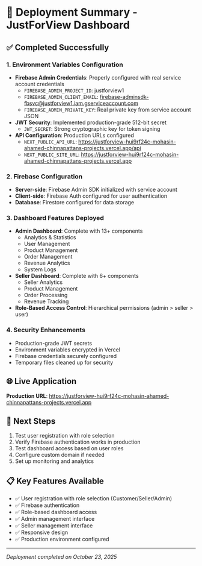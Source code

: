 # 🚀 Deployment Summary - JustForView Dashboard

## ✅ Completed Successfully

### 1. **Environment Variables Configuration**

- **Firebase Admin Credentials**: Properly configured with real service account credentials
  - `FIREBASE_ADMIN_PROJECT_ID`: justforview1
  - `FIREBASE_ADMIN_CLIENT_EMAIL`: firebase-adminsdk-fbsvc@justforview1.iam.gserviceaccount.com
  - `FIREBASE_ADMIN_PRIVATE_KEY`: Real private key from service account JSON
- **JWT Security**: Implemented production-grade 512-bit secret
  - `JWT_SECRET`: Strong cryptographic key for token signing
- **API Configuration**: Production URLs configured
  - `NEXT_PUBLIC_API_URL`: https://justforview-hui9rf24c-mohasin-ahamed-chinnapattans-projects.vercel.app/api
  - `NEXT_PUBLIC_SITE_URL`: https://justforview-hui9rf24c-mohasin-ahamed-chinnapattans-projects.vercel.app

### 2. **Firebase Configuration**

- **Server-side**: Firebase Admin SDK initialized with service account
- **Client-side**: Firebase Auth configured for user authentication
- **Database**: Firestore configured for data storage

### 3. **Dashboard Features Deployed**

- **Admin Dashboard**: Complete with 13+ components
  - Analytics & Statistics
  - User Management
  - Product Management
  - Order Management
  - Revenue Analytics
  - System Logs
- **Seller Dashboard**: Complete with 6+ components
  - Seller Analytics
  - Product Management
  - Order Processing
  - Revenue Tracking
- **Role-Based Access Control**: Hierarchical permissions (admin > seller > user)

### 4. **Security Enhancements**

- Production-grade JWT secrets
- Environment variables encrypted in Vercel
- Firebase credentials securely configured
- Temporary files cleaned up for security

## 🌐 Live Application

**Production URL**: https://justforview-hui9rf24c-mohasin-ahamed-chinnapattans-projects.vercel.app

## 🔧 Next Steps

1. Test user registration with role selection
2. Verify Firebase authentication works in production
3. Test dashboard access based on user roles
4. Configure custom domain if needed
5. Set up monitoring and analytics

## 📋 Key Features Available

- ✅ User registration with role selection (Customer/Seller/Admin)
- ✅ Firebase authentication
- ✅ Role-based dashboard access
- ✅ Admin management interface
- ✅ Seller management interface
- ✅ Responsive design
- ✅ Production environment configured

---

_Deployment completed on October 23, 2025_
